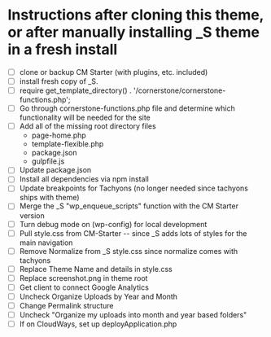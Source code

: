 Instructions after cloning this theme, or after manually installing _S theme in a fresh install
===

- [ ] clone or backup CM Starter (with plugins, etc. included)
- [ ] install fresh copy of _S.
- [ ] require get_template_directory() . '/cornerstone/cornerstone-functions.php';
- [ ] Go through cornerstone-functions.php file and determine which functionality will be needed for the site
- [ ] Add all of the missing root directory files
    - page-home.php
    - template-flexible.php
    - package.json
    - gulpfile.js
- [ ] Update package.json
- [ ] Install all dependencies via npm install
- [ ] Update breakpoints for Tachyons (no longer needed since tachyons ships with theme)
- [ ] Merge the _S "wp_enqueue_scripts" function with the CM Starter version
- [ ] Turn debug mode on (wp-config) for local development
- [ ] Pull style.css from CM-Starter -- since _S adds lots of styles for the main navigation
- [ ] Remove Normalize from _S style.css since normalize comes with tachyons
- [ ] Replace Theme Name and details in style.css
- [ ] Replace screenshot.png in theme root
- [ ] Get client to connect Google Analytics
- [ ] Uncheck Organize Uploads by Year and Month
- [ ] Change Permalink structure
- [ ] Uncheck "Organize my uploads into month and year based folders"
- [ ] If on CloudWays, set up deployApplication.php
